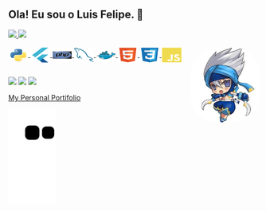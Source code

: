 ## Ola! Eu sou o Luis Felipe. 👋
<div>
  <a href="https://github.com/Luistriker">
  <img height="180em" src="https://github-readme-stats.vercel.app/api?username=Luistrike&show_icons=true&theme=algolia&include_all_commits=true&count_private=true"/>
  <img height="180em" src="https://github-readme-stats.vercel.app/api/top-langs/?username=Luistriker&layout=compact&langs_count=7&theme=algolia"/>
</div>
  
<div style="display: inline_block"><br>
  <img align="center" alt="Lui-Python" height="30" width="40" src="https://raw.githubusercontent.com/devicons/devicon/master/icons/python/python-original.svg">
  <img align="center" alt="Lui-React" height="30" width="40" src="https://raw.githubusercontent.com/devicons/devicon/master/icons/flutter/flutter-original.svg">
  <img align="center" alt="Lui-Python" height="30" width="40" src="https://raw.githubusercontent.com/devicons/devicon/master/icons/php/php-original.svg">
  <img align="center" alt="Lui-Python" height="30" width="40" src="https://raw.githubusercontent.com/devicons/devicon/master/icons/mysql/mysql-original.svg">
  <img align="center" alt="Lui-React" height="30" width="40" src="https://raw.githubusercontent.com/devicons/devicon/master/icons/docker/docker-original.svg">
  <img align="center" alt="Lui-HTML" height="30" width="40" src="https://raw.githubusercontent.com/devicons/devicon/master/icons/html5/html5-original.svg">
  <img align="center" alt="Lui-CSS" height="30" width="40" src="https://raw.githubusercontent.com/devicons/devicon/master/icons/css3/css3-original.svg">
  <img align="center" alt="Lui-Js" height="30" width="40" src="https://raw.githubusercontent.com/devicons/devicon/master/icons/javascript/javascript-plain.svg">
  <img align="right" alt="Lui-pic" height="150" style="border-radius:50px;" src="lass.jpg">
</div>
  
  ##
 
<div> 
  <a href="mailto:luisfps@protonmail.com" target="_blank"><img src="https://img.shields.io/badge/ProtonMail-8B89CC?style=for-the-badge&logo=protonmail&logoColor=white" target="_blank"></a>
  <a href="https://www.instagram.com/luuisz_felipe/" target="_blank"><img src="https://img.shields.io/badge/-Instagram-%23E4405F?style=for-the-badge&logo=instagram&logoColor=white" target="_blank"></a>
  <a href="https://www.linkedin.com/in/luisfti" target="_blank"><img src="https://img.shields.io/badge/-LinkedIn-%230077B5?style=for-the-badge&logo=linkedin&logoColor=white" target="_blank"></a> 
  
  <a style="text-color: #fff" href="https://luistriker.github.io/Myprofile/" target="_blank">My Personal Portifolio</a>
 
  ![Snake animation](https://github.com/Luistriker/Luistriker/blob/output/github-contribution-grid-snake.svg)
 
</div>

